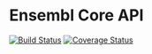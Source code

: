 # Ensembl Core API

[![Build Status](https://travis-ci.org/Ensembl/ensembl.png?branch=master)][travis]
[![Coverage Status](https://coveralls.io/repos/Ensembl/ensembl/badge.png)][coveralls]

[travis]: https://travis-ci.org/Ensembl/ensembl
[coveralls]: https://coveralls.io/r/Ensembl/ensembl


